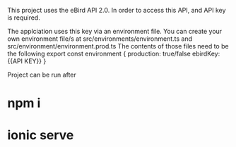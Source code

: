 This project uses the eBird API 2.0. In order to access this API, and API key is required.

The applciation uses this key via an environment file. You can create your own environment file/s at src/environments/environment.ts and src/environment/environment.prod.ts
The contents of those files need to be the following
export const environment {
  production: true/false
  ebirdKey: {{API KEY}}
}

Project can be run after 

# npm i

# ionic serve
